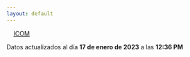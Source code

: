 ```yaml
---
layout: default
---
```

<a href="planes/ICOM/" style="padding: 1rem;">ICOM</a>
<p class_="text-center text-muted">Datos actualizados al día <b>17 de enero de 2023</b> a las <b>12:36 PM</b></p>